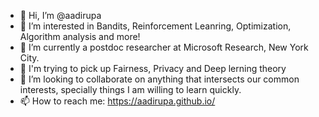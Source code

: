- 👋 Hi, I’m @aadirupa
- 👀 I’m interested in Bandits, Reinforcement Leanring, Optimization, Algorithm analysis and more!
- 🌱 I’m currently a postdoc researcher at Microsoft Research, New York City. 
- 🌱 I'm trying to pick up Fairness, Privacy and Deep lerning theory
- 💞️ I’m looking to collaborate on anything that intersects our common interests, specially things I am willing to learn quickly.
- 📫 How to reach me: https://aadirupa.github.io/
<!---
aadirupa/aadirupa is a ✨ special ✨ repository because its `README.md` (this file) appears on your GitHub profile.
You can click the Preview link to take a look at your changes.
--->
